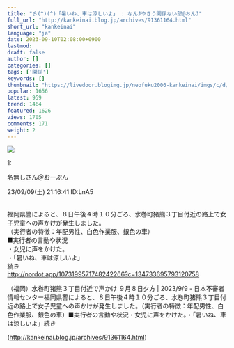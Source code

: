 ```yaml
---
title: "彡(^)(^)「暑いね、車は涼しいよ」 : なんJやきう関係ない部@おんJ"
full_url: "http://kankeinai.blog.jp/archives/91361164.html"
short_url: "kankeinai"
language: "ja"
date: 2023-09-10T02:08:00+0900
lastmod: 
draft: false
author: []
categories: []
tags: ['関係']
keywords: []
thumbnail: "https://livedoor.blogimg.jp/neofuku2006-kankeinai/imgs/c/d/cd6f6e37-s.png"
popular: 1656
latest: 959
trend: 1464
featured: 1626
views: 1705
comments: 171
weight: 2
---
```


![](https://livedoor.blogimg.jp/neofuku2006-kankeinai/imgs/c/d/cd6f6e37-s.png)

<div><p class='t_h'>1: <p>名無しさん＠おーぷん</p> <p> 23/09/09(土) 21:16:41 ID:LnA5</p></p><br>福岡県警によると、８日午後４時１０分ごろ、水巻町猪熊３丁目付近の路上で女子児童への声かけが発生しました。<br>（実行者の特徴：年配男性、白色作業服、銀色の車）<br>■実行者の言動や状況<br>・女児に声をかけた。<br>・「暑いね、車は涼しいよ」<br>続き<br><a href='http://nordot.app/1073199571748242266?c=134733695793120758' target='_blank'>http://nordot.app/1073199571748242266?c=134733695793120758</a> <p>（福岡）水巻町猪熊３丁目付近で声かけ ９月８日夕方 | 2023/9/9 - 日本不審者情報センター福岡県警によると、８日午後４時１０分ごろ、水巻町猪熊３丁目付近の路上で女子児童への声かけが発生しました。（実行者の特徴：年配男性、白色作業服、銀色の車）■実行者の言動や状況・女児に声をかけた。・「暑いね、車は涼しいよ」続き</p></div>

(http://kankeinai.blog.jp/archives/91361164.html)
